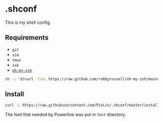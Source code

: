 # .shconf

This is my shell config.

## Requirements

+ `git`
+ `vim`
+ `tmux`
+ `zsh`
+ [`oh-my-zsh`](http://ohmyz.sh)

```sh
sh -c "$(curl -fsSL https://raw.github.com/robbyrussell/oh-my-zsh/master/tools/install.sh)"
```

## Install

```sh
curl -L https://raw.githubusercontent.com/PinLin/.shconf/master/install.sh | bash
```

 The font that needed by Powerline was put in `font` directory.